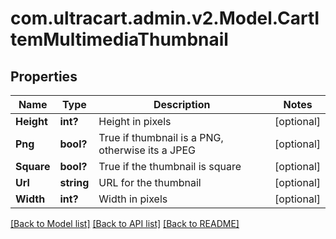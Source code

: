 # com.ultracart.admin.v2.Model.CartItemMultimediaThumbnail
## Properties

Name | Type | Description | Notes
------------ | ------------- | ------------- | -------------
**Height** | **int?** | Height in pixels | [optional] 
**Png** | **bool?** | True if thumbnail is a PNG, otherwise its a JPEG | [optional] 
**Square** | **bool?** | True if the thumbnail is square | [optional] 
**Url** | **string** | URL for the thumbnail | [optional] 
**Width** | **int?** | Width in pixels | [optional] 


[[Back to Model list]](../README.md#documentation-for-models) [[Back to API list]](../README.md#documentation-for-api-endpoints) [[Back to README]](../README.md)


